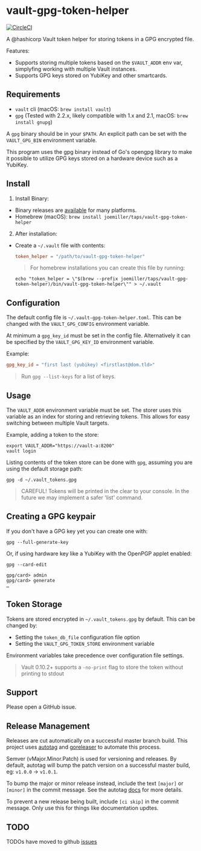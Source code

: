 vault-gpg-token-helper
======================

[![CircleCI](https://circleci.com/gh/joemiller/vault-gpg-token-helper.svg?style=svg)](https://circleci.com/gh/joemiller/vault-gpg-token-helper)

A @hashicorp Vault token helper for storing tokens in a GPG encrypted file. 

Features:

* Supports storing multiple tokens based on the `$VAULT_ADDR` env var, simplyfing working with multiple Vault instances.
* Supports GPG keys stored on YubiKey and other smartcards.

Requirements
------------

* `vault` cli (macOS: `brew install vault`)
* `gpg` (Tested with 2.2.x, likely compatible with 1.x and 2.1, macOS: `brew install gnupg`)

A `gpg` binary should be in your `$PATH`. An explicit path can be set with the
`VAULT_GPG_BIN` environment variable.

This program uses the gpg binary instead of Go's opengpg library to make it possible
to utilize GPG keys stored on a hardware device such as a YubiKey.

Install
-------

1. Install Binary:

  * Binary releases are [available](https://github.com/joemiller/vault-gpg-token-helper/releases) for many platforms.
  * Homebrew (macOS): `brew install joemiller/taps/vault-gpg-token-helper`

2. After installation:

  * Create a `~/.vault` file with contents:

    ```toml
    token_helper = "/path/to/vault-gpg-token-helper"
    ```

    > For homebrew installations you can create this file by running:

    ```console
    echo "token_helper = \"$(brew --prefix joemiller/taps/vault-gpg-token-helper)/bin/vault-gpg-token-helper\"" > ~/.vault
    ```

Configuration
-------------

The default config file is `~/.vault-gpg-token-helper.toml`. This can be changed with the
`VAULT_GPG_CONFIG` environment variable.

At minimum a `gpg_key_id` must be set in the config file. Alternatively it can be
specified by the `VAULT_GPG_KEY_ID` environment variable.

Example:

```toml
gpg_key_id = "first last (yubikey) <firstlast@dom.tld>"
```

> Run `gpg --list-keys` for a list of keys.

Usage
-----

The `VAULT_ADDR` environment variable must be set. The storer uses this variable
as an index for storing and retrieving tokens. This allows for easy switching
between multiple Vault targets.

Example, adding a token to the store:

```console
export VAULT_ADDR="https://vault-a:8200"
vault login
```

Listing contents of the token store can be done with `gpg`, assuming you are using
the default storage path:

```console
gpg -d ~/.vault_tokens.gpg
```

> CAREFUL! Tokens will be printed in the clear to your console. In the future we may
> implement a safer 'list' command.

Creating a GPG keypair
----------------------

If you don't have a GPG key yet you can create one with:

```console
gpg --full-generate-key
```

Or, if using hardware key like a YubiKey with the OpenPGP applet enabled:

```console
gpg --card-edit

gpg/card> admin
gpg/card> generate
…
```

Token Storage
-------------

Tokens are stored encrypted in `~/.vault_tokens.gpg` by default. This can be
changed by:

* Setting the `token_db_file` configuration file option
* Setting the `VAULT_GPG_TOKEN_STORE` environment variable

Environment variables take precedence over configuration file settings.

> Vault 0.10.2+ supports a `-no-print` flag to store the token without printing to stdout

Support
-------

Please open a GitHub issue.

Release Management
------------------

Releases are cut automatically on a successful master branch build. This project uses
[autotag](https://github.com/pantheon-systems/autotag) and [goreleaser](https://goreleaser.com/) to automate this process.

Semver (vMajor.Minor.Patch) is used for versioning and releases. By default, autotag will bump the patch version
on a successful master build, eg: `v1.0.0` -> `v1.0.1`.

To bump the major or minor release instead, include the text `[major]` or `[minor]` in the commit message.
See the autotag [docs](https://github.com/pantheon-systems/autotag#incrementing-major-and-minor-versions) for more details.

To prevent a new release being built, include `[ci skip]` in the commit message. Only use this for things like documentation updtes.

TODO
----

TODOs have moved to github [issues](https://github.com/joemiller/vault-gpg-token-helper/issues)
